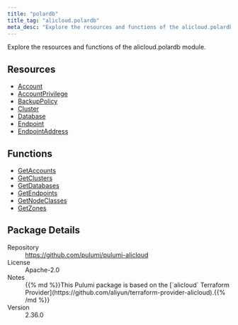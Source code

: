```yaml
---
title: "polardb"
title_tag: "alicloud.polardb"
meta_desc: "Explore the resources and functions of the alicloud.polardb module."
---
```


<!-- WARNING: this file was generated by Pulumi Docs Generator. -->
<!-- Do not edit by hand unless you're certain you know what you are doing! -->

Explore the resources and functions of the alicloud.polardb module.

<h2 id="resources">Resources</h2>
<ul class="api">
    <li><a href="account" title="Account"><span class="symbol resource"></span>Account</a></li>
    <li><a href="accountprivilege" title="AccountPrivilege"><span class="symbol resource"></span>AccountPrivilege</a></li>
    <li><a href="backuppolicy" title="BackupPolicy"><span class="symbol resource"></span>BackupPolicy</a></li>
    <li><a href="cluster" title="Cluster"><span class="symbol resource"></span>Cluster</a></li>
    <li><a href="database" title="Database"><span class="symbol resource"></span>Database</a></li>
    <li><a href="endpoint" title="Endpoint"><span class="symbol resource"></span>Endpoint</a></li>
    <li><a href="endpointaddress" title="EndpointAddress"><span class="symbol resource"></span>EndpointAddress</a></li>
</ul>

<h2 id="functions">Functions</h2>
<ul class="api">
    <li><a href="getaccounts" title="GetAccounts"><span class="symbol function"></span>GetAccounts</a></li>
    <li><a href="getclusters" title="GetClusters"><span class="symbol function"></span>GetClusters</a></li>
    <li><a href="getdatabases" title="GetDatabases"><span class="symbol function"></span>GetDatabases</a></li>
    <li><a href="getendpoints" title="GetEndpoints"><span class="symbol function"></span>GetEndpoints</a></li>
    <li><a href="getnodeclasses" title="GetNodeClasses"><span class="symbol function"></span>GetNodeClasses</a></li>
    <li><a href="getzones" title="GetZones"><span class="symbol function"></span>GetZones</a></li>
</ul>

<h2 id="package-details">Package Details</h2>
<dl class="package-details">
	<dt>Repository</dt>
	<dd><a href="https://github.com/pulumi/pulumi-alicloud">https://github.com/pulumi/pulumi-alicloud</a></dd>
	<dt>License</dt>
	<dd>Apache-2.0</dd>
	<dt>Notes</dt>
	<dd>{{% md %}}This Pulumi package is based on the [`alicloud` Terraform Provider](https://github.com/aliyun/terraform-provider-alicloud).{{% /md %}}</dd>
	<dt>Version</dt>
	<dd>2.36.0</dd>
</dl>

